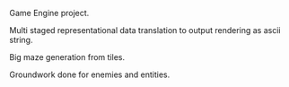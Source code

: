 Game Engine project.

Multi staged representational data translation to output rendering as ascii string.

Big maze generation from tiles.

Groundwork done for enemies and entities.
